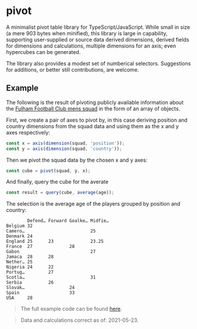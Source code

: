 # pivot
A minimalist pivot table library for TypeScript/JavaScript. While small in size (a mere 903 bytes when minified), this library is large in capability, supporting user-supplied or source data derived dimensions, derived fields for dimensions and calculations, multiple dimensions for an axis; even hypercubes can be generated.

The library also provides a modest set of numberical selectors. Suggestions for additions, or better still contributions, are welcome.


## Example
The following is the result of pivoting publicly available information about the [Fulham Football Club mens squad](https://web.archive.org/web/20210516151437/https://www.fulhamfc.com/teams) in the form of an array of objects.

First, we create a pair of axes to pivot by, in this case deriving position and country dimensions from the squad data and using them as the x and y axes respectively:
```typescript
const x = axis(dimension(squad, 'position'));
const y = axis(dimension(squad, 'country'));
```
Then we pivot the squad data by the chosen x and y axes:
```typescript
const cube = pivot(squad, y, x);
```
And finally, query the cube for the averate 
```typescript
const result = query(cube, average(age));
```
The selection is the average age of the players grouped by position and country:
```
        Defend… Forward Goalke… Midfie…
Belgium 32
Camero…                         25
Denmark 24
England 25      23              23.25
France  27              28
Gabon                           27
Jamaca  28      28
Nether… 25
Nigeria 24      22
Portug…         27
Scotla…                         31
Serbia          26
Slovak…                 24
Spain                   33
USA     28
```
> The full example code can be found [here](src/example/index.ts).

> Data and calculations correct as of: 2021-05-23.
